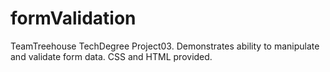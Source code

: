 # formValidation

TeamTreehouse TechDegree Project03. Demonstrates ability to manipulate and validate form data. CSS and HTML provided.
